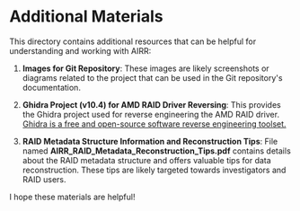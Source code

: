 # Additional Materials

This directory contains additional resources that can be helpful for understanding and working with AIRR:

1. **Images for Git Repository**: These images are likely screenshots or diagrams related to the project that can be used in the Git repository's documentation.

2. **Ghidra Project (v10.4) for AMD RAID Driver Reversing**: This provides the Ghidra project used for reverse engineering the AMD RAID driver. [Ghidra is a free and open-source software reverse engineering toolset.](https://www.nsa.gov/Press-Room/News-Highlights/Article/Article/2958453/cybersecurity-speaker-series-ghidra-beyond-the-code/) 

3. **RAID Metadata Structure Information and Reconstruction Tips**: File named **AIRR_RAID_Metadata_Reconstruction_Tips.pdf** contains details about the RAID metadata structure and offers valuable tips for data reconstruction. These tips are likely targeted towards investigators and RAID users.

I hope these materials are helpful!